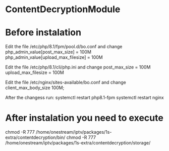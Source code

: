 # ContentDecryptionModule

# Before instalation

Edit the file /etc/php/8.1/fpm/pool.d/bo.conf
and change
php_admin_value[post_max_size] = 100M
php_admin_value[upload_max_filesize] = 100M

Edit the file /etc/php/8.1/cli/php.ini
and change
post_max_size = 100M
upload_max_filesize = 100M

Edit the file /etc/nginx/sites-available/bo.conf
and change client_max_body_size 100M;

After the changess run:
systemctl restart php8.1-fpm
systemctl restart nginx

# After instalation you need to execute
chmod -R 777 /home/onestream/iptv/packages/1s-extra/contentdecryption/bin/
chmod -R 777  /home/onestream/iptv/packages/1s-extra/contentdecryption/storage/
